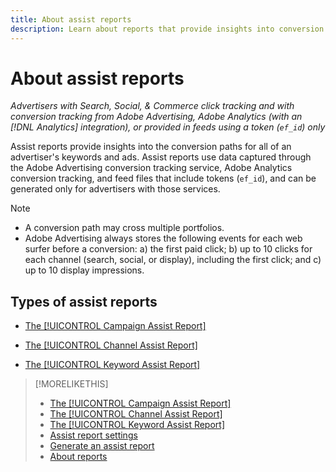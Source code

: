 ```yaml
---
title: About assist reports
description: Learn about reports that provide insights into conversion paths.
---
```

# About assist reports

*Advertisers with Search, Social, & Commerce click tracking and with conversion tracking from Adobe Advertising, Adobe Analytics (with an [!DNL Analytics] integration), or provided in feeds using a token (`ef_id`) only*

Assist reports provide insights into the conversion paths for all of an advertiser's keywords and ads. Assist reports use data captured through the Adobe Advertising conversion tracking service, Adobe Analytics conversion tracking, and feed files that include tokens (`ef_id`), and can be generated only for advertisers with those services.

>[!NOTE]
>
>* A conversion path may cross multiple portfolios.
>* Adobe Advertising always stores the following events for each web surfer before a conversion:  a) the first paid click; b) up to 10 clicks for each channel (search, social, or display), including the first click; and c) up to 10 display impressions.

## Types of assist reports

* [The [!UICONTROL Campaign Assist Report]](/help/search-social-commerce/reports/management/assist/campaign-assist-report.md)

* [The [!UICONTROL Channel Assist Report]](/help/search-social-commerce/reports/management/assist/channel-assist-report.md)

* [The [!UICONTROL Keyword Assist Report]](/help/search-social-commerce/reports/management/assist/keyword-assist-report.md)

>[!MORELIKETHIS]
>
>* [The [!UICONTROL Campaign Assist Report]](campaign-assist-report.md)
>* [The [!UICONTROL Channel Assist Report]](channel-assist-report.md)
>* [The [!UICONTROL Keyword Assist Report]](keyword-assist-report.md)
>* [Assist report settings](assist-report-settings.md)
>* [Generate an assist report](assist-report-generate.md)
>* [About reports](/help/search-social-commerce/reports/report-about.md)

